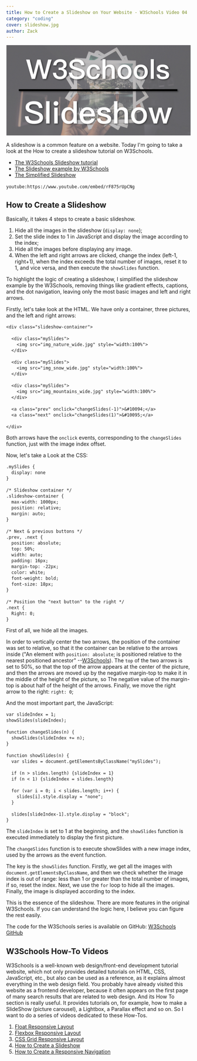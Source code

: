 ```yaml
---
title: How to Create a Slideshow on Your Website - W3Schools Video 04
category: "coding"
cover: slideshow.jpg
author: Zack
---
```


![slideshow](slideshow.jpg)

A slideshow is a common feature on a website. Today I'm going to take a look at the How to create a slideshow tutorial on W3Schools.

* [The W3Schools Slideshow tutorial](https://www.w3schools.com/howto/howto_js_slideshow.asp)
* [The Slideshow example by W3Schools](https://www.w3schools.com/howto/tryit.asp?filename=tryhow_js_slideshow)
* [The Simplified Slideshow](https://zacharychim.github.io/W3Schools/4_slideshow/)

`youtube:https://www.youtube.com/embed/rF875rUpCNg`

## How to Create a Slideshow

Basically, it takes 4 steps to create a basic slideshow.

1. Hide all the images in the slideshow (`display: none`);
2. Set the slide index to 1 in JavaScript and display the image according to the index;
3. Hide all the images before displaying any image.
4. When the left and right arrows are clicked, change the index (left-1, right+1), when the index exceeds the total number of images, reset it to 1, and vice versa, and then execute the `showSlides` function.

To highlight the logic of creating a slideshow, I simplified the slideshow example by the W3Schools, removing things like gradient effects, captions, and the dot navigation, leaving only the most basic images and left and right arrows.

Firstly, let's take look at the HTML. We have only a container, three pictures, and the left and right arrows:

```
<div class="slideshow-container">

  <div class="mySlides">
    <img src="img_nature_wide.jpg" style="width:100%">
  </div>

  <div class="mySlides">
    <img src="img_snow_wide.jpg" style="width:100%">
  </div>

  <div class="mySlides">
    <img src="img_mountains_wide.jpg" style="width:100%">
  </div>

  <a class="prev" onclick="changeSlides(-1)">&#10094;</a>
  <a class="next" onclick="changeSlides(1)">&#10095;</a>

</div>
```

Both arrows have the `onclick` events, corresponding to the `changeSlides` function, just with the image index offset.

Now, let's take a Look at the CSS:

```
.mySlides {
  display: none
}

/* Slideshow container */
.slideshow-container {
  max-width: 1000px;
  position: relative;
  margin: auto;
}

/* Next & previous buttons */
.prev, .next {
  position: absolute;
  top: 50%;
  width: auto;
  padding: 16px;
  margin-top: -22px;
  color: white;
  font-weight: bold;
  font-size: 18px;
}

/* Position the "next button" to the right */
.next {
  Right: 0;
}
```

First of all, we hide all the images.

In order to vertically center the two arrows, the position of the container was set to relative, so that it the container can be relative to the arrows inside ("An element with `position: absolute`; is positioned relative to the nearest positioned ancestor" --[W3Schools](https://www.w3schools.com/css/css_positioning.asp)). The `top` of the two arrows is set to 50%, so that the top of the arrow appears at the center of the picture, and then the arrows are moved up by the negative margin-top to make it in the middle of the height of the picture, so The negative value of the margin-top is about half of the height of the arrows. Finally, we move the right arrow to the right: `right: 0`;

And the most important part, the JavaScript:

```
var slideIndex = 1;
showSlides(slideIndex);

function changeSlides(n) {
  showSlides(slideIndex += n);
}

function showSlides(n) {
  var slides = document.getElementsByClassName("mySlides");
  
  if (n > slides.length) {slideIndex = 1}
  if (n < 1) {slideIndex = slides.length}
  
  for (var i = 0; i < slides.length; i++) {
    slides[i].style.display = "none";
  }

  slides[slideIndex-1].style.display = "block";
}
```

The `slideIndex` is set to 1 at the beginning, and the `showSlides` function is executed immediately to display the first picture.

The `changeSlides` function is to execute showSlides with a new image index, used by the arrows as the event function.

The key is the `showSlides` function. Firstly, we get all the images with `document.getElementsByClassName`, and then we check whether the image index is out of range: less than 1 or greater than the total number of images, if so, reset the index. Next, we use the `for` loop to hide all the images. Finally, the image is displayed according to the index.

This is the essence of the slideshow. There are more features in the original W3Schools. If you can understand the logic here, I believe you can  figure the rest easily.

The code for the W3Schools series is available on GitHub: [W3Schools GitHub](https://github.com/ZacharyChim/W3Schools)

## W3Schools How-To Videos

W3Schools is a well-known web design/front-end development tutorial website, which not only provides detailed tutorials on HTML, CSS, JavaScript, etc., but also can be used as a reference, as it explains almost everything in the web design field. You probably have already visited this website as a frontend developer, because it often appears on the first page of many search results that are related to web design. And its How To section is really useful. It provides tutorials on, for example, how to make a SlideShow (picture carousel), a Lightbox, a Parallax effect and so on. So I want to do a series of videos dedicated to these How-Tos.

1. [Float Responsive Layout](https://atzack.com/w3schools-web-layout/)
2. [Flexbox Responsive Layout](https://atzack.com/w3schools-flex/)
3. [CSS Grid Responsive Layout](https://atzack.com/w3schools-grid/)
4. [How to Create a Slideshow](https://atzack.com/w3schools-slideshow/)
5. [How to Create a Responsive Navigation](https://atzack.com/w3schools-responsive-nav/)